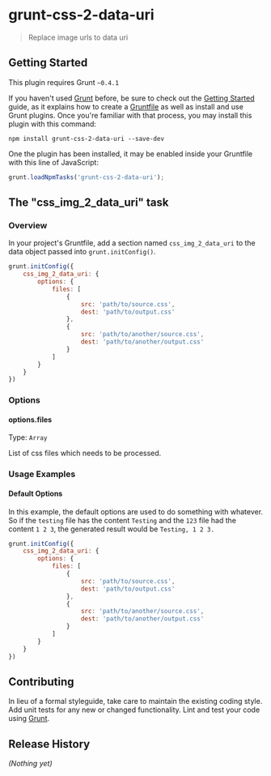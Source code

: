 # grunt-css-2-data-uri

> Replace image urls to data uri

## Getting Started
This plugin requires Grunt `~0.4.1`

If you haven't used [Grunt](http://gruntjs.com/) before, be sure to check out the [Getting Started](http://gruntjs.com/getting-started) guide, as it explains how to create a [Gruntfile](http://gruntjs.com/sample-gruntfile) as well as install and use Grunt plugins. Once you're familiar with that process, you may install this plugin with this command:

```shell
npm install grunt-css-2-data-uri --save-dev
```

One the plugin has been installed, it may be enabled inside your Gruntfile with this line of JavaScript:

```js
grunt.loadNpmTasks('grunt-css-2-data-uri');
```

## The "css_img_2_data_uri" task

### Overview
In your project's Gruntfile, add a section named `css_img_2_data_uri` to the data object passed into `grunt.initConfig()`.

```js
grunt.initConfig({
    css_img_2_data_uri: {
        options: {
            files: [
                {
                    src: 'path/to/source.css',
                    dest: 'path/to/output.css'
                },
                {
                    src: 'path/to/another/source.css',
                    dest: 'path/to/another/output.css'
                }
            ]
        }
    }
})
```

### Options

#### options.files
Type: `Array`

List of css files which needs to be processed.

### Usage Examples

#### Default Options
In this example, the default options are used to do something with whatever. So if the `testing` file has the content `Testing` and the `123` file had the content `1 2 3`, the generated result would be `Testing, 1 2 3.`

```js
grunt.initConfig({
    css_img_2_data_uri: {
        options: {
            files: [
                {
                    src: 'path/to/source.css',
                    dest: 'path/to/output.css'
                },
                {
                    src: 'path/to/another/source.css',
                    dest: 'path/to/another/output.css'
                }
            ]
        }
    }
})
```

## Contributing
In lieu of a formal styleguide, take care to maintain the existing coding style. Add unit tests for any new or changed functionality. Lint and test your code using [Grunt](http://gruntjs.com/).

## Release History
_(Nothing yet)_
